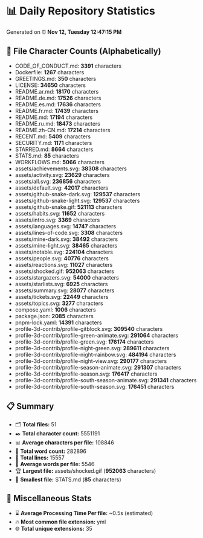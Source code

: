 # 📊 Daily Repository Statistics
Generated on ⏰ **Nov 12, Tuesday 12:47:15 PM**

## 📂 File Character Counts (Alphabetically)
- CODE_OF_CONDUCT.md: **3391** characters
- Dockerfile: **1267** characters
- GREETINGS.md: **350** characters
- LICENSE: **34650** characters
- README.ar.md: **18170** characters
- README.de.md: **17526** characters
- README.es.md: **17636** characters
- README.fr.md: **17439** characters
- README.md: **17194** characters
- README.ru.md: **18473** characters
- README.zh-CN.md: **17214** characters
- RECENT.md: **5409** characters
- SECURITY.md: **1171** characters
- STARRED.md: **8664** characters
- STATS.md: **85** characters
- WORKFLOWS.md: **5066** characters
- assets/achievements.svg: **38308** characters
- assets/activity.svg: **23629** characters
- assets/all.svg: **236856** characters
- assets/default.svg: **42017** characters
- assets/github-snake-dark.svg: **129537** characters
- assets/github-snake-light.svg: **129537** characters
- assets/github-snake.gif: **521113** characters
- assets/habits.svg: **11652** characters
- assets/intro.svg: **3369** characters
- assets/languages.svg: **14747** characters
- assets/lines-of-code.svg: **3308** characters
- assets/mine-dark.svg: **38492** characters
- assets/mine-light.svg: **38465** characters
- assets/notable.svg: **224104** characters
- assets/people.svg: **40776** characters
- assets/reactions.svg: **11027** characters
- assets/shocked.gif: **952063** characters
- assets/stargazers.svg: **54000** characters
- assets/starlists.svg: **6925** characters
- assets/summary.svg: **28077** characters
- assets/tickets.svg: **22449** characters
- assets/topics.svg: **3277** characters
- compose.yaml: **1006** characters
- package.json: **2085** characters
- pnpm-lock.yaml: **14391** characters
- profile-3d-contrib/profile-gitblock.svg: **309540** characters
- profile-3d-contrib/profile-green-animate.svg: **291064** characters
- profile-3d-contrib/profile-green.svg: **176174** characters
- profile-3d-contrib/profile-night-green.svg: **289611** characters
- profile-3d-contrib/profile-night-rainbow.svg: **484194** characters
- profile-3d-contrib/profile-night-view.svg: **290177** characters
- profile-3d-contrib/profile-season-animate.svg: **291307** characters
- profile-3d-contrib/profile-season.svg: **176417** characters
- profile-3d-contrib/profile-south-season-animate.svg: **291341** characters
- profile-3d-contrib/profile-south-season.svg: **176451** characters

## 📋 Summary
- 🗂️ **Total files:** 51
- ✒️ **Total character count:** 5551191
- 📊 **Average characters per file:** 108846
- 📝 **Total word count:** 282896
- 🧾 **Total lines:** 15557
- 📐 **Average words per file:** 5546
- 🏆 **Largest file:** assets/shocked.gif (**952063** characters)
- 🥉 **Smallest file:** STATS.md (**85** characters)

## 🌟 Miscellaneous Stats
- ⌛ **Average Processing Time Per file:** ~0.5s (estimated)
- 🔥 **Most common file extension:** yml
- 🌐 **Total unique extensions:** 35

